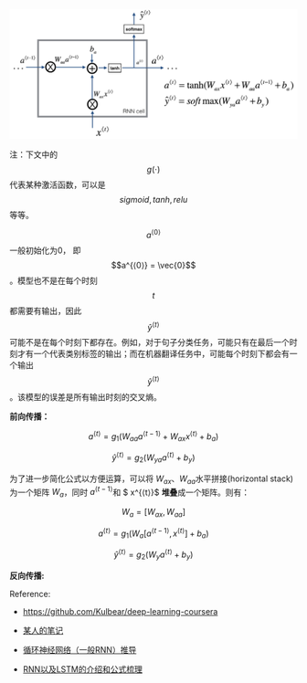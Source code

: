 

![img](./RNN/RNN-cell.png) 

注：下文中的$$g(\cdot)$$ 代表某种激活函数，可以是$$sigmoid, tanh, relu$$等等。

$$a^{⟨0⟩} $$ 一般初始化为0， 即$$a^{⟨0⟩} = \vec{0}$$ 。模型也不是在每个时刻$$t$$都需要有输出，因此$$\hat y^{⟨t⟩}$$可能不是在每个时刻下都存在。例如，对于句子分类任务，可能只有在最后一个时刻才有一个代表类别标签的输出；而在机器翻译任务中，可能每个时刻下都会有一个输出$$\hat y^{⟨t⟩}$$。该模型的误差是所有输出时刻的交叉熵。

**前向传播：**

$$a^{⟨t⟩} = g_1(W_{aa}a^{⟨t-1⟩} + W_{ax}x^{⟨t⟩} + b_a)$$

$$\hat y^{⟨t⟩} = g_2(W_{ya}a^{⟨t⟩} + b_y)$$

为了进一步简化公式以方便运算，可以将 $W_{ax}$、$W_{aa}$水平拼接(horizontal stack)为一个矩阵 $W_a$，同时 $a^{⟨t-1⟩}$和 $ x^{⟨t⟩}$ **堆叠**成一个矩阵。则有：

$$W_a = [W_{ax}, W_{aa}]$$

$$a^{⟨t⟩} = g_1(W_a[a^{⟨t-1⟩}, x^{⟨t⟩}] + b_a)$$

$$\hat y^{⟨t⟩} = g_2(W_{y}a^{⟨t⟩} + b_y)$$

**反向传播:**



Reference:

- https://github.com/Kulbear/deep-learning-coursera

- [某人的笔记](https://github.com/bighuang624/Andrew-Ng-Deep-Learning-notes/blob/master/docs/Sequence_Models/%E5%BE%AA%E7%8E%AF%E5%BA%8F%E5%88%97%E6%A8%A1%E5%9E%8B.md)
- [循环神经网络（一般RNN）推导](https://blog.csdn.net/dchen1993/article/details/53885490)
- [RNN以及LSTM的介绍和公式梳理](https://blog.csdn.net/Dark_Scope/article/details/47056361)